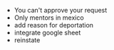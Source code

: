 - You can't approve your request
- Only mentors in mexico
- add reason for deportation
- integrate google sheet
- reinstate
